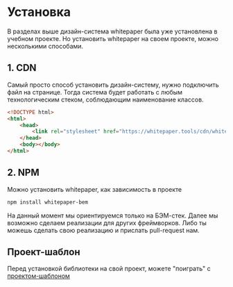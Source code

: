 # Установка

В разделах выше дизайн-система whitepaper была уже установлена в учебном проекте. Но установить whitepaper на своем проекте, можно несколькими способами.

## 1. CDN

Самый просто способ установить дизайн-систему, нужно подключить файл на странице. Тогда система будет работать с любым технологическим стеком, соблюдающим наименование классов.

```html
<!DOCTYPE html>
<html>
	<head>
		<link rel="stylesheet" href="https://whitepaper.tools/cdn/whitepaper-1.0.0.min.css">
	</head>
	<body></body>
</html>
```

## 2. NPM

Можно установить whitepaper, как зависимость в проекте

```bash
npm install whitepaper-bem
```

На данный момент мы ориентируемся только на БЭМ-стек. Далее мы возможно сделаем реализации для других фреймворков. Либо ты можешь сделать свою реализацию и прислать pull-request нам.

## Проект-шаблон

Перед установкой библиотеки на свой проект, можете "поиграть" с [проектом-шаблоном](https://github.com/whitepapertools/whitepaper-stub)
